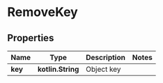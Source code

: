
# RemoveKey

## Properties
| Name | Type | Description | Notes |
| ------------ | ------------- | ------------- | ------------- |
| **key** | **kotlin.String** | Object key |  |



